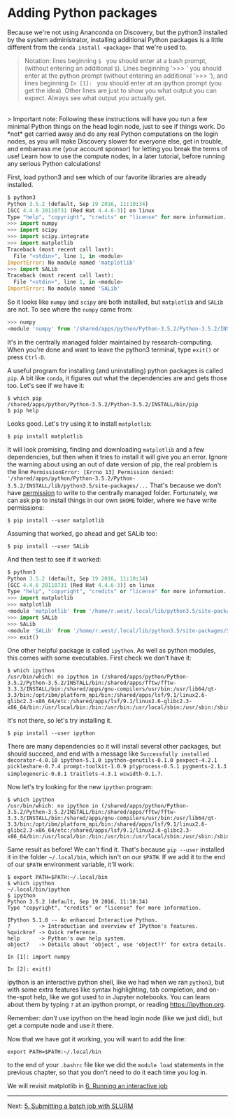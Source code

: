 # Adding Python packages

Because we're not using Ananconda on Discovery, but the
python3 installed by the system administrator, installing
additional Python packages is a little different from the
`conda install <package>` that we're used to.

> Notation: lines beginning `$ ` you should enter at a bash prompt,
(without entering an additional `$`). Lines beginning '>>> ' you should
enter at the python prompt (without entering an additional '>>> '),
and lines beginning `In [1]: ` you should enter at an ipython prompt
(you get the idea).
Other lines are just to show you what output you can expect.
Always see what output *you* actually get.

<br/>
> Important note: Following these instructions will have you run a few minimal Python things on the head login node, just to see if things work. Do *not* get carried away and do any real Python computations on the login nodes, as you will make Discovery slower for everyone else, get in trouble, and embarrass me (your account sponsor) for letting you break the terms of use! Learn how to use the compute nodes, in a later tutorial, before running any serious Python calculations!


First, load python3 and see which of our favorite libraries
are already installed.


```python
$ python3
Python 3.5.2 (default, Sep 19 2016, 11:10:34)
[GCC 4.4.6 20110731 (Red Hat 4.4.6-3)] on linux
Type "help", "copyright", "credits" or "license" for more information.
>>> import numpy
>>> import scipy
>>> import scipy.integrate
>>> import matplotlib
Traceback (most recent call last):
  File "<stdin>", line 1, in <module>
ImportError: No module named 'matplotlib'
>>> import SALib
Traceback (most recent call last):
  File "<stdin>", line 1, in <module>
ImportError: No module named 'SALib'
```

So it looks like `numpy` and `scipy` are both installed, but `matplotlib` and `SALib` are not.
To see where the `numpy` came from:

```python
>>> numpy
<module 'numpy' from '/shared/apps/python/Python-3.5.2/Python-3.5.2/INSTALL/lib/python3.5/site-packages/numpy/__init__.py'>
```

It's in the centrally managed folder maintained by research-computing.
When you're done and want to leave the python3 terminal, type `exit()`
or press `Ctrl-D`.

A useful program for installing (and uninstalling) python packages is called `pip`.
A bit like `conda`, it figures out what the dependencies are and gets those too.
Let's see if we have it:

    $ which pip
    /shared/apps/python/Python-3.5.2/Python-3.5.2/INSTALL/bin/pip
    $ pip help

Looks good. Let's try using it to install `matplotlib`:

    $ pip install matplotlib

It will look promising, finding and downloading `matplotlib` and a few dependencies, but then when it tries to install it will give you an error. Ignore the warning about using an out of date version of pip,
the real problem is the line `PermissionError: [Errno 13] Permission denied: '/shared/apps/python/Python-3.5.2/Python-3.5.2/INSTALL/lib/python3.5/site-packages/...`
That's because we don't have [permission](http://www.ee.surrey.ac.uk/Teaching/Unix/unix5.html) to write to the centrally managed folder.
Fortunately, we can ask pip to install things in our own `$HOME` folder, where we
have write permissions:

    $ pip install --user matplotlib

Assuming that worked, go ahead and get SALib too:

    $ pip install --user SALib

And then test to see if it worked:

```python
$ python3
Python 3.5.2 (default, Sep 19 2016, 11:10:34)
[GCC 4.4.6 20110731 (Red Hat 4.4.6-3)] on linux
Type "help", "copyright", "credits" or "license" for more information.
>>> import matplotlib
>>> matplotlib
<module 'matplotlib' from '/home/r.west/.local/lib/python3.5/site-packages/matplotlib/__init__.py'>
>>> import SALib
>>> SALib
<module 'SALib' from '/home/r.west/.local/lib/python3.5/site-packages/SALib/__init__.py'>
>>> exit()
```

One other helpful package is called `ipython`. As well as python modules, this comes with some executables.
First check we don't have it:

    $ which ipython
    /usr/bin/which: no ipython in (/shared/apps/python/Python-3.5.2/Python-3.5.2/INSTALL/bin:/shared/apps/fftw/fftw-3.3.3/INSTALL/bin:/shared/apps/gnu-compilers/usr/bin:/usr/lib64/qt-3.3/bin:/opt/ibm/platform_mpi/bin:/shared/apps/lsf/9.1/linux2.6-glibc2.3-x86_64/etc:/shared/apps/lsf/9.1/linux2.6-glibc2.3-x86_64/bin:/usr/local/bin:/bin:/usr/bin:/usr/local/sbin:/usr/sbin:/sbin:/home/r.west/bin)

It's not there, so let's try installing it.

    $ pip install --user ipython

There are many dependencies so it will install several other packages, but should succeed, and end with a message like `Successfully installed decorator-4.0.10 ipython-5.1.0 ipython-genutils-0.1.0 pexpect-4.2.1 pickleshare-0.7.4 prompt-toolkit-1.0.9 ptyprocess-0.5.1 pygments-2.1.3 simplegeneric-0.8.1 traitlets-4.3.1 wcwidth-0.1.7`.

Now let's try looking for the new `ipython` program:

    $ which ipython
    /usr/bin/which: no ipython in (/shared/apps/python/Python-3.5.2/Python-3.5.2/INSTALL/bin:/shared/apps/fftw/fftw-3.3.3/INSTALL/bin:/shared/apps/gnu-compilers/usr/bin:/usr/lib64/qt-3.3/bin:/opt/ibm/platform_mpi/bin:/shared/apps/lsf/9.1/linux2.6-glibc2.3-x86_64/etc:/shared/apps/lsf/9.1/linux2.6-glibc2.3-x86_64/bin:/usr/local/bin:/bin:/usr/bin:/usr/local/sbin:/usr/sbin:/sbin:/home/r.west/bin)

Same result as before! We can't find it.
That's because `pip --user` installed it in the folder `~/.local/bin`, which isn't on our `$PATH`. If we add it to the end of our `$PATH` environment variable, it'll work:

    $ export PATH=$PATH:~/.local/bin
    $ which ipython
    ~/.local/bin/ipython
    $ ipython
    Python 3.5.2 (default, Sep 19 2016, 11:10:34)
    Type "copyright", "credits" or "license" for more information.

    IPython 5.1.0 -- An enhanced Interactive Python.
    ?         -> Introduction and overview of IPython's features.
    %quickref -> Quick reference.
    help      -> Python's own help system.
    object?   -> Details about 'object', use 'object??' for extra details.

    In [1]: import numpy

    In [2]: exit()

ipython is an interactive python shell, like we had when we ran `python3`,
but with some extra features like syntax highlighting, tab completion, and
on-the-spot help, like we got used to in Jupyter notebooks.
You can learn about them by typing `?` at
an ipython prompt, or reading https://ipython.org.

Remember: *don't* use ipython on the head login node (like we just did),
but get a compute node and use it there.

Now that we have got it working, you will want to add the line:

    export PATH=$PATH:~/.local/bin

to the end of your `.bashrc` file like we did the `module load` statements
in the previous chapter, so that you don't need to do it each time you log in.

We will revisit matplotlib in [6. Running an interactive job](06-interactive.md)

---
Next: [5. Submitting a batch job with SLURM](05-slurm.md)
